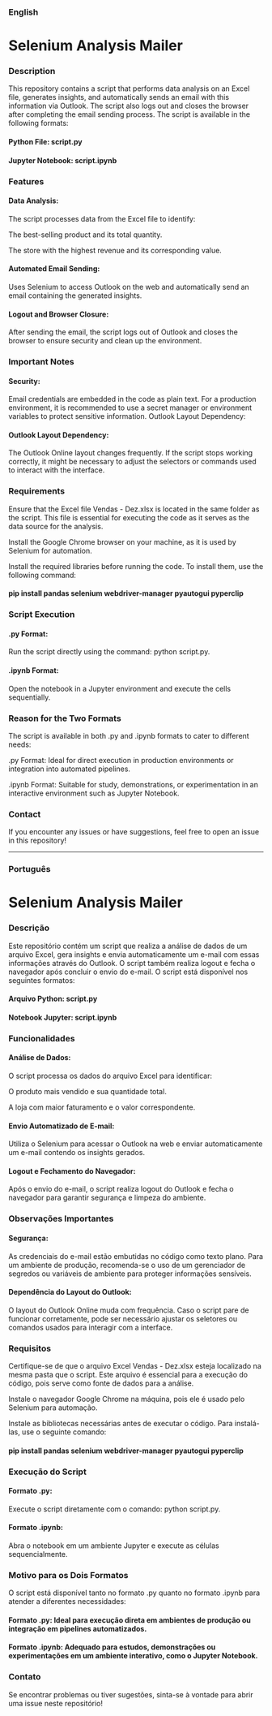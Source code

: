 ### English

# Selenium Analysis Mailer

### Description

This repository contains a script that performs data analysis on an Excel file, generates insights, and automatically sends an email with this information via Outlook. The script also logs out and closes the browser after completing the email sending process. The script is available in the following formats:

#### Python File: script.py

#### Jupyter Notebook: script.ipynb

### Features

#### Data Analysis:

The script processes data from the Excel file to identify:

The best-selling product and its total quantity.

The store with the highest revenue and its corresponding value.

#### Automated Email Sending:

Uses Selenium to access Outlook on the web and automatically send an email containing the generated insights.

#### Logout and Browser Closure:

After sending the email, the script logs out of Outlook and closes the browser to ensure security and clean up the environment.

### Important Notes

#### Security:

Email credentials are embedded in the code as plain text. For a production environment, it is recommended to use a secret manager or environment variables to protect sensitive information.
Outlook Layout Dependency:

#### Outlook Layout Dependency:

The Outlook Online layout changes frequently. If the script stops working correctly, it might be necessary to adjust the selectors or commands used to interact with the interface.

### Requirements

Ensure that the Excel file Vendas - Dez.xlsx is located in the same folder as the script. This file is essential for executing the code as it serves as the data source for the analysis.

Install the Google Chrome browser on your machine, as it is used by Selenium for automation.

Install the required libraries before running the code. To install them, use the following command:

#### pip install pandas selenium webdriver-manager pyautogui pyperclip

### Script Execution

#### .py Format:

Run the script directly using the command: python script.py.

#### .ipynb Format:

Open the notebook in a Jupyter environment and execute the cells sequentially.

### Reason for the Two Formats

The script is available in both .py and .ipynb formats to cater to different needs:

.py Format: Ideal for direct execution in production environments or integration into automated pipelines.

.ipynb Format: Suitable for study, demonstrations, or experimentation in an interactive environment such as Jupyter Notebook.

### Contact

If you encounter any issues or have suggestions, feel free to open an issue in this repository!

---

### Português 

# Selenium Analysis Mailer

### Descrição

Este repositório contém um script que realiza a análise de dados de um arquivo Excel, gera insights e envia automaticamente um e-mail com essas informações através do Outlook. O script também realiza logout e fecha o navegador após concluir o envio do e-mail. O script está disponível nos seguintes formatos:

#### Arquivo Python: script.py

#### Notebook Jupyter: script.ipynb

### Funcionalidades

#### Análise de Dados:

O script processa os dados do arquivo Excel para identificar:

O produto mais vendido e sua quantidade total.

A loja com maior faturamento e o valor correspondente.

#### Envio Automatizado de E-mail:

Utiliza o Selenium para acessar o Outlook na web e enviar automaticamente um e-mail contendo os insights gerados.

#### Logout e Fechamento do Navegador:

Após o envio do e-mail, o script realiza logout do Outlook e fecha o navegador para garantir segurança e limpeza do ambiente.

### Observações Importantes

#### Segurança:

As credenciais do e-mail estão embutidas no código como texto plano. Para um ambiente de produção, recomenda-se o uso de um gerenciador de segredos ou variáveis de ambiente para proteger informações sensíveis.

#### Dependência do Layout do Outlook:

O layout do Outlook Online muda com frequência. Caso o script pare de funcionar corretamente, pode ser necessário ajustar os seletores ou comandos usados para interagir com a interface.

### Requisitos

Certifique-se de que o arquivo Excel Vendas - Dez.xlsx esteja localizado na mesma pasta que o script. Este arquivo é essencial para a execução do código, pois serve como fonte de dados para a análise.

Instale o navegador Google Chrome na máquina, pois ele é usado pelo Selenium para automação.

Instale as bibliotecas necessárias antes de executar o código. Para instalá-las, use o seguinte comando:

#### pip install pandas selenium webdriver-manager pyautogui pyperclip

### Execução do Script

#### Formato .py:

Execute o script diretamente com o comando: python script.py.

#### Formato .ipynb:

Abra o notebook em um ambiente Jupyter e execute as células sequencialmente.

### Motivo para os Dois Formatos

O script está disponível tanto no formato .py quanto no formato .ipynb para atender a diferentes necessidades:

#### Formato .py: Ideal para execução direta em ambientes de produção ou integração em pipelines automatizados.

#### Formato .ipynb: Adequado para estudos, demonstrações ou experimentações em um ambiente interativo, como o Jupyter Notebook.

### Contato

Se encontrar problemas ou tiver sugestões, sinta-se à vontade para abrir uma issue neste repositório!


